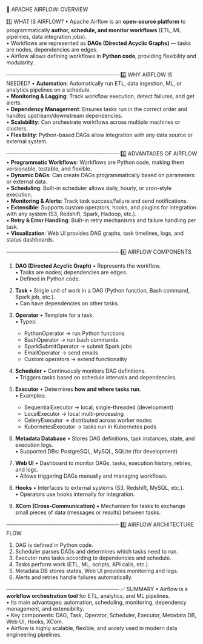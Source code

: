 📘 APACHE AIRFLOW: OVERVIEW

1️⃣ WHAT IS AIRFLOW?
• Apache Airflow is an **open-source platform** to programmatically **author, schedule, and 
  monitor workflows** (ETL, ML pipelines, data integration jobs).  
• Workflows are represented as **DAGs (Directed Acyclic Graphs)** — tasks are nodes, dependencies are edges.  
• Airflow allows defining workflows in **Python code**, providing flexibility and modularity.  

──────────────────────────────
2️⃣ WHY AIRFLOW IS NEEDED?
• **Automation**: Automatically run ETL, data ingestion, ML, or analytics pipelines on a schedule.  
• **Monitoring & Logging**: Track workflow execution, detect failures, and get alerts.  
• **Dependency Management**: Ensures tasks run in the correct order and handles upstream/downstream dependencies.  
• **Scalability**: Can orchestrate workflows across multiple machines or clusters.  
• **Flexibility**: Python-based DAGs allow integration with any data source or external system.  

──────────────────────────────
3️⃣ ADVANTAGES OF AIRFLOW
• **Programmatic Workflows**: Workflows are Python code, making them versionable, testable, and flexible.  
• **Dynamic DAGs**: Can create DAGs programmatically based on parameters or external data.  
• **Scheduling**: Built-in scheduler allows daily, hourly, or cron-style execution.  
• **Monitoring & Alerts**: Track task success/failure and send notifications.  
• **Extensible**: Supports custom operators, hooks, and plugins for integration with any system (S3, Redshift, Spark, Hadoop, etc.).  
• **Retry & Error Handling**: Built-in retry mechanisms and failure handling per task.  
• **Visualization**: Web UI provides DAG graphs, task timelines, logs, and status dashboards.  

──────────────────────────────
4️⃣ AIRFLOW COMPONENTS

1. **DAG (Directed Acyclic Graph)**
   • Represents the workflow.  
   • Tasks are nodes; dependencies are edges.  
   • Defined in Python code.

2. **Task**
   • Single unit of work in a DAG (Python function, Bash command, Spark job, etc.).  
   • Can have dependencies on other tasks.

3. **Operator**
   • Template for a task.  
   • Types:
     - PythonOperator → run Python functions  
     - BashOperator → run bash commands  
     - SparkSubmitOperator → submit Spark jobs  
     - EmailOperator → send emails  
     - Custom operators → extend functionality

4. **Scheduler**
   • Continuously monitors DAG definitions.  
   • Triggers tasks based on schedule intervals and dependencies.

5. **Executor**
   • Determines **how and where tasks run**.  
   • Examples:
     - SequentialExecutor → local, single-threaded (development)  
     - LocalExecutor → local multi-processing  
     - CeleryExecutor → distributed across worker nodes  
     - KubernetesExecutor → tasks run in Kubernetes pods

6. **Metadata Database**
   • Stores DAG definitions, task instances, state, and execution logs.  
   • Supported DBs: PostgreSQL, MySQL, SQLite (for development)

7. **Web UI**
   • Dashboard to monitor DAGs, tasks, execution history, retries, and logs.  
   • Allows triggering DAGs manually and managing workflows.

8. **Hooks**
   • Interfaces to external systems (S3, Redshift, MySQL, etc.).  
   • Operators use hooks internally for integration.

9. **XCom (Cross-Communication)**
   • Mechanism for tasks to exchange small pieces of data (messages or results) between tasks.

──────────────────────────────
5️⃣ AIRFLOW ARCHITECTURE FLOW
1. DAG is defined in Python code.  
2. Scheduler parses DAGs and determines which tasks need to run.  
3. Executor runs tasks according to dependencies and schedule.  
4. Tasks perform work (ETL, ML, scripts, API calls, etc.).  
5. Metadata DB stores states; Web UI provides monitoring and logs.  
6. Alerts and retries handle failures automatically.

──────────────────────────────
✅ SUMMARY
• Airflow is a **workflow orchestration tool** for ETL, analytics, and ML pipelines.  
• Its main advantages: automation, scheduling, monitoring, dependency management, and extensibility.  
• Key components: DAG, Task, Operator, Scheduler, Executor, Metadata DB, Web UI, Hooks, XCom.  
• Airflow is highly scalable, flexible, and widely used in modern data engineering pipelines.
